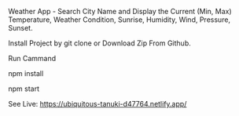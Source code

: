 Weather App - Search City Name and Display the Current (Min, Max) Temperature, Weather Condition, Sunrise, Humidity, Wind, Pressure, Sunset.

Install Project by git clone or Download Zip From Github.

Run Cammand

npm install

npm start



See Live: https://ubiquitous-tanuki-d47764.netlify.app/
